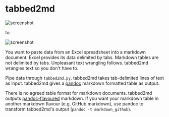 # tabbed2md

![](http://d.pr/i/1goO2+ "screenshot")

to:

![](http://d.pr/i/16pOv+ "screenshot")

You want to paste data from an Excel spreadsheet into a markdown document.
    Excel provides its data delimited by tabs.
    Markdown tables are not delimited by tabs.
    Unpleasant text wrangling follows.
    tabbed2md wrangles text so you don't have to.

Pipe data through `tabbed2md.py`.
    tabbed2md takes tab-delimited lines of text as input.
    tabbed2md gives a [pandoc][pandoc] markdown formatted table as output.

There is no agreed table format for markdown documents.
    tabbed2md outputs [pandoc-flavoured][pandoc-table] markdown.
    If you want your markdown table in another markdown flavour (e.g. GitHub markdown), use pandoc to transform tabbed2md's output (`pandoc -t markdown_github`).


 [pandoc]: http://johnmacfarlane.net/pandoc/index.html
 [pandoc-table]: http://pandoc.org/README.html#tables
